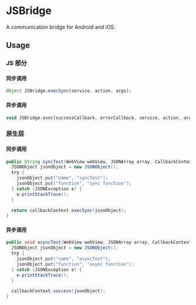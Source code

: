 # JSBridge

A communication bridge for Android and iOS.


## Usage

### JS 部分

#### 同步调用

``` js
Object JSBridge.execSync(service, action, args);
```

#### 异步调用

``` js
void JSBridge.exec(successCallback, errorCallback, service, action, args);
```

### 原生层

#### 同步调用

``` java
public String syncTest(WebView webView, JSONArray array, CallbackContext callbackContext) {
  JSONObject jsonObject = new JSONObject();
  try {
    jsonObject.put("name", "syncTest");
    jsonObject.put("function", "sync function");
  } catch (JSONException e) {
    e.printStackTrace();
  }

  return callbackContext.execSync(jsonObject);
}
```

#### 异步调用

``` java
public void asyncTest(WebView webView, JSONArray array, CallbackContext callbackContext) {
  JSONObject jsonObject = new JSONObject();
  try {
    jsonObject.put("name", "asyncTest");
    jsonObject.put("function", "async function");
  } catch (JSONException e) {
    e.printStackTrace();
  }

  callbackContext.success(jsonObject);
}
```